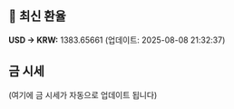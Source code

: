 
## 💱 최신 환율
<!-- EXCHANGE_RATE_START -->
**USD → KRW:** 1383.65661 (업데이트: 2025-08-08 21:32:37)
<!-- EXCHANGE_RATE_END -->

## 금 시세
<!-- GOLD_PRICE_START -->
(여기에 금 시세가 자동으로 업데이트 됩니다)
<!-- GOLD_PRICE_END -->


